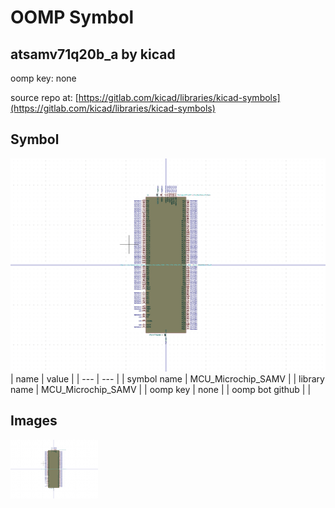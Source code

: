 # OOMP Symbol  
## atsamv71q20b_a  by kicad  
  
oomp key: none  
  
source repo at: [https://gitlab.com/kicad/libraries/kicad-symbols](https://gitlab.com/kicad/libraries/kicad-symbols)  
## Symbol  
  
[![working.png](working_600.png)](working.png)  
| name | value | 
| --- | --- | 
| symbol name | MCU_Microchip_SAMV | 
| library name | MCU_Microchip_SAMV | 
| oomp key | none | 
| oomp bot github |  | 
## Images  
  
[![working.png](working_140.png)](working.png)  
